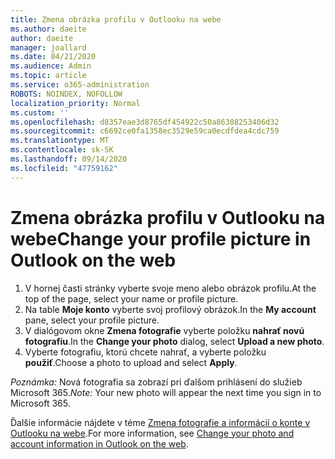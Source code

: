 ```yaml
---
title: Zmena obrázka profilu v Outlooku na webe
ms.author: daeite
author: daeite
manager: joallard
ms.date: 04/21/2020
ms.audience: Admin
ms.topic: article
ms.service: o365-administration
ROBOTS: NOINDEX, NOFOLLOW
localization_priority: Normal
ms.custom: ''
ms.openlocfilehash: d8357eae3d8765df454922c50a86308253406d32
ms.sourcegitcommit: c6692ce0fa1358ec3529e59ca0ecdfdea4cdc759
ms.translationtype: MT
ms.contentlocale: sk-SK
ms.lasthandoff: 09/14/2020
ms.locfileid: "47759162"
---
```

# <a name="change-your-profile-picture-in-outlook-on-the-web"></a><span data-ttu-id="c7d58-102">Zmena obrázka profilu v Outlooku na webe</span><span class="sxs-lookup"><span data-stu-id="c7d58-102">Change your profile picture in Outlook on the web</span></span>

1. <span data-ttu-id="c7d58-103">V hornej časti stránky vyberte svoje meno alebo obrázok profilu.</span><span class="sxs-lookup"><span data-stu-id="c7d58-103">At the top of the page, select your name or profile picture.</span></span>
1. <span data-ttu-id="c7d58-104">Na table **Moje konto** vyberte svoj profilový obrázok.</span><span class="sxs-lookup"><span data-stu-id="c7d58-104">In the **My account** pane, select your profile picture.</span></span>
1. <span data-ttu-id="c7d58-105">V dialógovom okne **Zmena fotografie** vyberte položku **nahrať novú fotografiu**.</span><span class="sxs-lookup"><span data-stu-id="c7d58-105">In the **Change your photo** dialog, select **Upload a new photo**.</span></span>
1. <span data-ttu-id="c7d58-106">Vyberte fotografiu, ktorú chcete nahrať, a vyberte položku **použiť**.</span><span class="sxs-lookup"><span data-stu-id="c7d58-106">Choose a photo to upload and select **Apply**.</span></span>

<span data-ttu-id="c7d58-107">*Poznámka:* Nová fotografia sa zobrazí pri ďalšom prihlásení do služieb Microsoft 365.</span><span class="sxs-lookup"><span data-stu-id="c7d58-107">*Note:* Your new photo will appear the next time you sign in to Microsoft 365.</span></span>

<span data-ttu-id="c7d58-108">Ďalšie informácie nájdete v téme [Zmena fotografie a informácií o konte v Outlooku na webe](https://support.office.com/article/b2dbb289-851d-4bed-93c3-3e136f5659ec).</span><span class="sxs-lookup"><span data-stu-id="c7d58-108">For more information, see [Change your photo and account information in Outlook on the web](https://support.office.com/article/b2dbb289-851d-4bed-93c3-3e136f5659ec).</span></span>